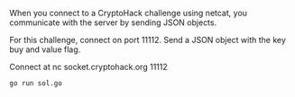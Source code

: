 When you connect to a CryptoHack challenge using netcat, you communicate with the server by sending JSON objects.

For this challenge, connect on port 11112. Send a JSON object with the key buy and value flag.

Connect at nc socket.cryptohack.org 11112

``` 
go run sol.go
```
